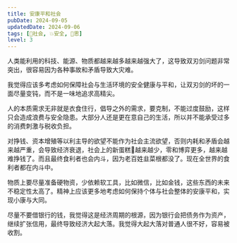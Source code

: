 ```yaml
---
title: 安康平和社会
pubDate: 2024-09-05
updatedDate: 2024-09-06
tags: [👫社会, 💥安全, 🤔思]
level: 3
---
```


人类能利用的科技、能源、物质都越来越多越来越强大了，这导致双刃剑问题非常突出，很容易因为各种事故和矛盾导致大灾难。

我觉得应该多考虑如何保障社会与生活环境的安全健康与平和，让双刃剑的坏的一面尽量变钝，而不是一味地追求高精尖。

人的本质需求无非就是衣食住行，倡导之外的需求，要克制，不能过度鼓励，这样只会造成浪费与安全隐患。大部分人还是更在意自己的生活，所以并不能承受过多的消费刺激与税收负担。

对挣钱、资本增殖等以利主导的欲望不能作为社会主流欲望，否则内耗和矛盾会越来越严重，会导致经济衰退，社会上的新蛋糕🍰越来越少，零和博弈更多，越来越难挣钱了。而且最终食利者也会内斗，因为老百姓韭菜根都没了。现在全世界的食利者都在内斗中。

物质上要尽量准备硬物资，少依赖软工具，比如微信，比如金钱，这些东西的未来不稳定性太高了。精神上应该更多地考虑如何保持个体与社会整体的安康平和，实现小康与大同。

尽量不要借银行的钱，我觉得这是经济周期的根源，因为银行会把债务作为资产，继续扩张信用，最终导致经济大起大落。我觉得大起大落对普通人很不好，容易被收割。
